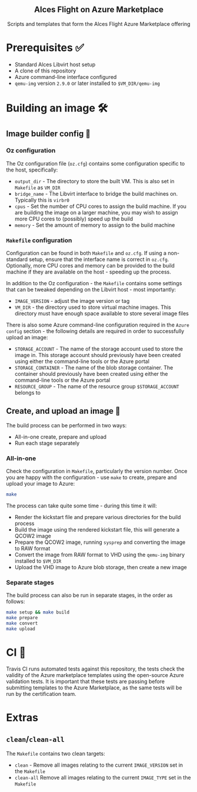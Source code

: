 <div align="center">
    <h2>Alces Flight on Azure Marketplace</h2>
    <p align="center">
        <p>Scripts and templates that form the Alces Flight Azure Marketplace offering</p>
    </p>
</div>

# Prerequisites ✅

- Standard Alces Libvirt host setup
- A clone of this repository
- Azure command-line interface configured
- `qemu-img` version `2.9.0` or later installed to `$VM_DIR/qemu-img`

# Building an image 🛠

## Image builder config 📝

### Oz configuration

The Oz configuration file (`oz.cfg`) contains some configuration specific to the host, specifically:

- `output_dir` - The directory to store the built VM. This is also set in `Makefile` as `VM_DIR`
- `bridge_name` - The Libvirt interface to bridge the build machines on. Typically this is `virbr0`
- `cpus` - Set the number of CPU cores to assign the build machine. If you are building the image on a larger machine, you may wish to assign more CPU cores to (possibly) speed up the build
- `memory` - Set the amount of memory to assign to the build machine

### `Makefile` configuration

Configuration can be found in both `Makefile` and `oz.cfg`. If using a non-standard setup, ensure that the interface name is correct in `oz.cfg`. Optionally, more CPU cores and memory can be provided to the build machine if they are available on the host - speeding up the process.

In addition to the Oz configuration - the `Makefile` contains some settings that can be tweaked depending on the Libvirt host - most importantly:

* `IMAGE_VERSION` - adjust the image version or tag
* `VM_DIR` - the directory used to store virtual machine images. This directory must have enough space available to store several image files

There is also some Azure command-line configuration required in the `Azure config` section - the following details are required in order to successfully upload an image:

- `STORAGE_ACCOUNT` - The name of the storage account used to store the image in. This storage account should previously have been created using either the command-line tools or the Azure portal
- `STORAGE_CONTAINER` - The name of the blob storage container. The container should previously have been created using either the command-line tools or the Azure portal
- `RESOURCE_GROUP` - The name of the resource group `$STORAGE_ACCOUNT` belongs to

## Create, and upload an image 🚀

The build process can be performed in two ways:

- All-in-one create, prepare and upload
- Run each stage separately

### All-in-one

Check the configuration in `Makefile`, particularly the version number. Once you are happy with the configuration - use `make` to create, prepare and upload your image to Azure:

```bash
make
```

The process can take quite some time - during this time it will:

- Render the kickstart file and prepare various directories for the build process
- Build the image using the rendered kickstart file, this will generate a QCOW2 image
- Prepare the QCOW2 image, running `sysprep` and converting the image to RAW format
- Convert the image from RAW format to VHD using the `qemu-img` binary installed to `$VM_DIR`
- Upload the VHD image to Azure blob storage, then create a new image

### Separate stages

The build process can also be run in separate stages, in the order as follows:

```bash
make setup && make build
make prepare
make convert
make upload
```

# CI 🚨

Travis CI runs automated tests against this repository, the tests check the validity of the Azure marketplace templates using the open-source Azure validation tests. It is important that these tests are passing before submitting templates to the Azure Marketplace, as the same tests will be run by the certification team.

# Extras

## `clean`/`clean-all`

The `Makefile` contains two clean targets:

- `clean` - Remove all images relating to the current `IMAGE_VERSION` set in the `Makefile`
- `clean-all` Remove all images relating to the current `IMAGE_TYPE` set in the `Makefile`

